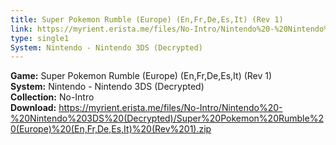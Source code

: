 ```yaml
---
title: Super Pokemon Rumble (Europe) (En,Fr,De,Es,It) (Rev 1)
link: https://myrient.erista.me/files/No-Intro/Nintendo%20-%20Nintendo%203DS%20(Decrypted)/Super%20Pokemon%20Rumble%20(Europe)%20(En,Fr,De,Es,It)%20(Rev%201).zip
type: single1
System: Nintendo - Nintendo 3DS (Decrypted)
---
```

<b>Game:</b> Super Pokemon Rumble (Europe) (En,Fr,De,Es,It) (Rev 1)<br>
<b>System:</b> Nintendo - Nintendo 3DS (Decrypted)<br>
<b>Collection:</b> No-Intro<br>
<b>Download:</b> https://myrient.erista.me/files/No-Intro/Nintendo%20-%20Nintendo%203DS%20(Decrypted)/Super%20Pokemon%20Rumble%20(Europe)%20(En,Fr,De,Es,It)%20(Rev%201).zip